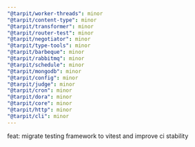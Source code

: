 ```yaml
---
"@tarpit/worker-threads": minor
"@tarpit/content-type": minor
"@tarpit/transformer": minor
"@tarpit/router-test": minor
"@tarpit/negotiator": minor
"@tarpit/type-tools": minor
"@tarpit/barbeque": minor
"@tarpit/rabbitmq": minor
"@tarpit/schedule": minor
"@tarpit/mongodb": minor
"@tarpit/config": minor
"@tarpit/judge": minor
"@tarpit/cron": minor
"@tarpit/dora": minor
"@tarpit/core": minor
"@tarpit/http": minor
"@tarpit/cli": minor
---
```


feat: migrate testing framework to vitest and improve ci stability
